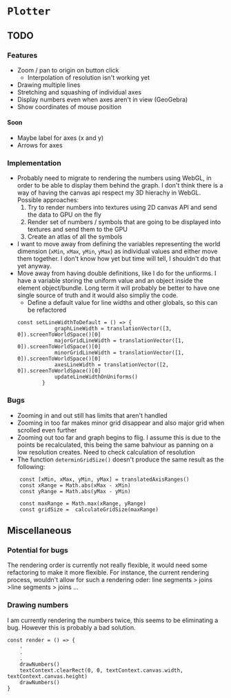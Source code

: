 # `Plotter`
## TODO 
### Features
- Zoom / pan to origin on button click
    - Interpolation of resolution isn't working yet
- Drawing multiple lines
- Stretching and squashing of individual axes
- Display numbers even when axes aren't in view (GeoGebra)
- Show coordinates of mouse position
#### Soon
- Maybe label for axes (x and y)
- Arrows for axes



### Implementation 
- Probably need to migrate to rendering the numbers using WebGL, in order to be able to display them behind the graph. I don't think there is a way of having the canvas api respect my 3D hierachy in WebGL.
Possible approaches:
    1. Try to render numbers into textures using 2D canvas API and send the data to GPU on the fly
    2. Render set of numbers / symbols that are going to be displayed into textures and send them to the GPU 
    3. Create an atlas of all the symbols
- I want to move away from defining the variables representing the world dimension (`xMin`, `xMax`, `yMin`, `yMax`) as individual values and either move them together. I don't know how yet but time will tell, I shouldn't do that yet anyway.
- Move away from having double definitions, like I do for the unfiorms. I have a variable storing the uniform value and an object inside the element object/bundle. Long term it will probably be better to have one single source of truth and it would also simpliy the code. 
    - Define a default value for line widths and other globals, so this can be refactored
    ```JS
    const setLineWidthToDefault = () => {
                graphLineWidth = translationVector([3, 0]).screenToWorldSpace()[0]
                majorGridLineWidth = translationVector([1, 0]).screenToWorldSpace()[0]
                minorGridLineWidth = translationVector([1, 0]).screenToWorldSpace()[0]
                axesLineWidth = translationVector([2, 0]).screenToWorldSpace()[0]
                updateLineWidthOnUniforms()
            }
    ```

### Bugs
- Zooming in and out still has limits that aren't handled
- Zooming in too far makes minor grid disappear and also major grid when scrolled even further
- Zooming out too far and graph begins to flig. I assume this is due to the points be recalculated, this being the same bahviour as panning on a low resolution creates. Need to check calculation of resolution 
- The function `determinGridSize()` doesn't produce the same result as the following:
```JS
    const [xMin, xMax, yMin, yMax] = translatedAxisRanges()
    const xRange = Math.abs(xMax - xMin)
    const yRange = Math.abs(yMax - yMin)

    const maxRange = Math.max(xRange, yRange)
    const gridSize =  calculateGridSize(maxRange)
```


## Miscellaneous 
### Potential for bugs
The rendering order is currently not really flexible, it would need some refactoring to make it more flexible. For instance, the current rendering process, wouldn't allow for such a rendering oder: line segments > joins >line segments > joins ...

### Drawing numbers
I am currently rendering the numbers twice, this seems to be eliminating a bug. However this is probably a bad solution.
```JS
const render = () => {
    .
    .
    .
    drawNumbers()
    textContext.clearRect(0, 0, textContext.canvas.width, textContext.canvas.height)
    drawNumbers()
}
```
